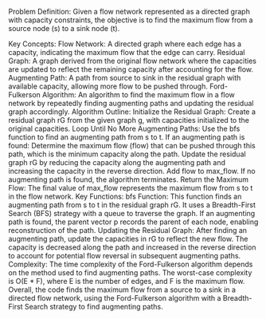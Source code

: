 Problem Definition:
Given a flow network represented as a directed graph with capacity constraints, the objective is to find the maximum flow from a source node (s) to a sink node (t).

Key Concepts:
Flow Network: A directed graph where each edge has a capacity, indicating the maximum flow that the edge can carry.
Residual Graph: A graph derived from the original flow network where the capacities are updated to reflect the remaining capacity after accounting for the flow.
Augmenting Path: A path from source to sink in the residual graph with available capacity, allowing more flow to be pushed through.
Ford-Fulkerson Algorithm: An algorithm to find the maximum flow in a flow network by repeatedly finding augmenting paths and updating the residual graph accordingly.
Algorithm Outline:
Initialize the Residual Graph:
Create a residual graph rG from the given graph g, with capacities initialized to the original capacities.
Loop Until No More Augmenting Paths:
Use the bfs function to find an augmenting path from s to t.
If an augmenting path is found:
Determine the maximum flow (flow) that can be pushed through this path, which is the minimum capacity along the path.
Update the residual graph rG by reducing the capacity along the augmenting path and increasing the capacity in the reverse direction.
Add flow to max_flow.
If no augmenting path is found, the algorithm terminates.
Return the Maximum Flow:
The final value of max_flow represents the maximum flow from s to t in the flow network.
Key Functions:
bfs Function:
This function finds an augmenting path from s to t in the residual graph rG.
It uses a Breadth-First Search (BFS) strategy with a queue to traverse the graph.
If an augmenting path is found, the parent vector p records the parent of each node, enabling reconstruction of the path.
Updating the Residual Graph:
After finding an augmenting path, update the capacities in rG to reflect the new flow. The capacity is decreased along the path and increased in the reverse direction to account for potential flow reversal in subsequent augmenting paths.
Complexity:
The time complexity of the Ford-Fulkerson algorithm depends on the method used to find augmenting paths. The worst-case complexity is O(E * F), where E is the number of edges, and F is the maximum flow.
Overall, the code finds the maximum flow from a source to a sink in a directed flow network, using the Ford-Fulkerson algorithm with a Breadth-First Search strategy to find augmenting paths.